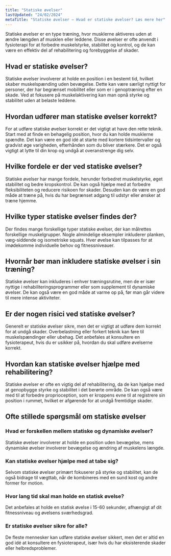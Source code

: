 ```yaml
---
title: "Statiske øvelser"
lastUpdated: "24/02/2024"
metaTitle: "Statiske øvelser – Hvad er statiske øvelser? Læs mere her"
---
```


Statiske øvelser er en type træning, hvor musklerne aktiveres uden at ændre længden af musklen eller leddene. Disse øvelser er ofte anvendt i fysioterapi for at forbedre muskelstyrke, stabilitet og kontrol, og de kan være en effektiv del af rehabilitering og forebyggelse af skader.

## Hvad er statiske øvelser?

Statiske øvelser involverer at holde en position i en bestemt tid, hvilket skaber muskelspænding uden bevægelse. Dette kan være særligt nyttigt for personer, der har begrænset mobilitet eller som er i genoptræning efter en skade. Ved at fokusere på muskelaktivering kan man opnå styrke og stabilitet uden at belaste leddene.

## Hvordan udfører man statiske øvelser korrekt?

For at udføre statiske øvelser korrekt er det vigtigt at have den rette teknik. Start med at finde en behagelig position, hvor du kan holde musklerne spændte. Det kan være en god idé at starte med kortere tidsintervaller og gradvist øge varigheden, efterhånden som du bliver stærkere. Det er også vigtigt at lytte til din krop og undgå at overanstrenge dig selv.

## Hvilke fordele er der ved statiske øvelser?

Statiske øvelser har mange fordele, herunder forbedret muskelstyrke, øget stabilitet og bedre kropskontrol. De kan også hjælpe med at forbedre fleksibiliteten og reducere risikoen for skader. Desuden kan de være en god måde at træne på, hvis du har begrænset adgang til udstyr eller ønsker at træne hjemme.

## Hvilke typer statiske øvelser findes der?

Der findes mange forskellige typer statiske øvelser, der kan målrettes forskellige muskelgrupper. Nogle almindelige eksempler inkluderer planken, væg-siddende og isometriske squats. Hver øvelse kan tilpasses for at imødekomme individuelle behov og fitnessniveauer.

## Hvornår bør man inkludere statiske øvelser i sin træning?

Statiske øvelser kan inkluderes i enhver træningsrutine, men de er især nyttige i rehabiliteringsprogrammer eller som supplement til dynamiske øvelser. De kan også være en god måde at varme op på, før man går videre til mere intense aktiviteter.

## Er der nogen risici ved statiske øvelser?

Generelt er statiske øvelser sikre, men det er vigtigt at udføre dem korrekt for at undgå skader. Overbelastning eller forkert teknik kan føre til muskelspændinger eller ubehag. Det anbefales at konsultere en fysioterapeut, hvis du er usikker på, hvordan du skal udføre øvelserne korrekt.

## Hvordan kan statiske øvelser hjælpe med rehabilitering?

Statiske øvelser er ofte en vigtig del af rehabilitering, da de kan hjælpe med at genopbygge styrke og stabilitet i det berørte område. De kan også være med til at forbedre proprioception, som er kroppens evne til at registrere sin position i rummet, hvilket er afgørende for at undgå fremtidige skader.

## Ofte stillede spørgsmål om statiske øvelser

### Hvad er forskellen mellem statiske og dynamiske øvelser?

Statiske øvelser involverer at holde en position uden bevægelse, mens dynamiske øvelser involverer bevægelse og ændring af muskelens længde.

### Kan statiske øvelser hjælpe med at tabe sig?

Selvom statiske øvelser primært fokuserer på styrke og stabilitet, kan de også bidrage til vægttab, når de kombineres med en sund kost og andre former for motion.

### Hvor lang tid skal man holde en statisk øvelse?

Det anbefales at holde en statisk øvelse i 15-60 sekunder, afhængigt af dit fitnessniveau og øvelsens sværhedsgrad.

### Er statiske øvelser sikre for alle?

De fleste mennesker kan udføre statiske øvelser sikkert, men det er altid en god idé at konsultere en fysioterapeut, især hvis du har eksisterende skader eller helbredsproblemer.